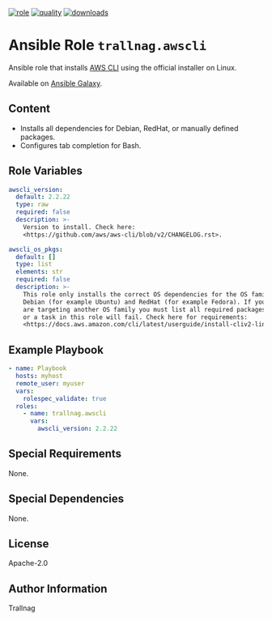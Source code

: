 [![role](https://img.shields.io/ansible/role/55771)](https://galaxy.ansible.com/trallnag/awscli)
[![quality](https://img.shields.io/ansible/quality/55771)](https://galaxy.ansible.com/trallnag/awscli)
[![downloads](https://img.shields.io/ansible/role/d/55771?label=downloads)](https://galaxy.ansible.com/trallnag/awscli)

# Ansible Role `trallnag.awscli`

Ansible role that installs [AWS CLI][awscli] using the official installer on Linux.

[awscli]: https://docs.aws.amazon.com/cli/latest/userguide/install-cliv2-linux.html

Available on [Ansible Galaxy](https://galaxy.ansible.com/trallnag/awscli).

## Content

* Installs all dependencies for Debian, RedHat, or manually defined packages.
* Configures tab completion for Bash.

## Role Variables

```yaml
awscli_version:
  default: 2.2.22
  type: raw
  required: false
  description: >-
    Version to install. Check here:
    <https://github.com/aws/aws-cli/blob/v2/CHANGELOG.rst>.

awscli_os_pkgs:
  default: []
  type: list
  elements: str
  required: false
  description: >-
    This role only installs the correct OS dependencies for the OS families
    Debian (for example Ubuntu) and RedHat (for example Fedora). If you
    are targeting another OS family you must list all required packages
    or a task in this role will fail. Check here for requirements:
    <https://docs.aws.amazon.com/cli/latest/userguide/install-cliv2-linux.html#cliv2-linux-install>.
```

## Example Playbook

```yaml
- name: Playbook
  hosts: myhost
  remote_user: myuser
  vars:
    rolespec_validate: true
  roles:
    - name: trallnag.awscli
      vars:
        awscli_version: 2.2.22
```

## Special Requirements

None.

## Special Dependencies

None.

## License

Apache-2.0

## Author Information

Trallnag
